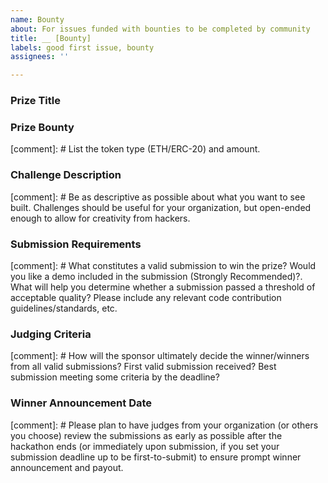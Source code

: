 ```yaml
---
name: Bounty
about: For issues funded with bounties to be completed by community
title: __ [Bounty]
labels: good first issue, bounty
assignees: ''

---
```


### Prize Title

### Prize Bounty
[comment]: # List the token type (ETH/ERC-20) and amount.

### Challenge Description
[comment]: # Be as descriptive as possible about what you want to see built. Challenges should be useful for your organization, but open-ended enough to allow for creativity from hackers.

### Submission Requirements
[comment]: # What constitutes a valid submission to win the prize? Would you like a demo included in the submission (Strongly Recommended)?. What will help you determine whether a submission passed a threshold of acceptable quality? Please include any relevant code contribution guidelines/standards, etc.

### Judging Criteria
[comment]: # How will the sponsor ultimately decide the winner/winners from all valid submissions? First valid submission received? Best submission meeting some criteria by the deadline? 

### Winner Announcement Date
[comment]: # Please plan to have judges from your organization (or others you choose) review the submissions as early as possible after the hackathon ends (or immediately upon submission, if you set your submission deadline up to be first-to-submit) to ensure prompt winner announcement and payout.
